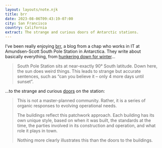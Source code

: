 ```yaml
---
layout: layouts/note.njk
title: brr
date: 2023-08-06T09:43:19-07:00
city: San Francisco
country: California
extract: The strange and curious doors of Antarctic stations.
---
```


I’ve been really enjoying [brr](https://brr.fyi/), a blog from a chap who works in IT at Amundsen-Scott South Pole Station in Antarctica. They write about basically everything, from [hunkering down for winter](https://brr.fyi/posts/sunset)...

> South Pole Station sits at near-exactly 90° South latitude. Down here, the sun does weird things. This leads to strange but accurate sentences, such as “can you believe it – only 4 more days until sunset”.

...to the strange and curious [doors](https://brr.fyi/posts/doors-of-mcmurdo) on the station:

> This is not a master-planned community. Rather, it is a series of organic responses to evolving operational needs.
>
> The buildings reflect this patchwork approach. Each building has its own unique style, based on when it was built, the standards at the time, the parties involved in its construction and operation, and what role it plays in town.
>
> Nothing more clearly illustrates this than the doors to the buildings.
